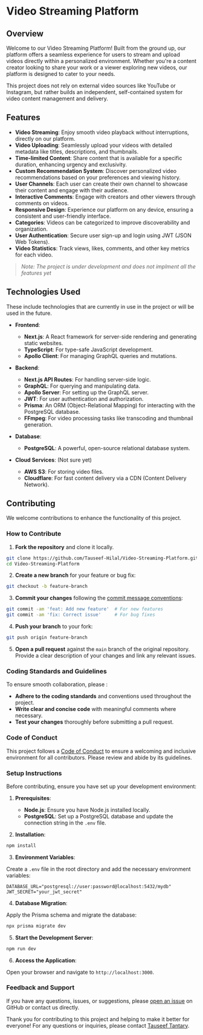 # Video Streaming Platform

## Overview

Welcome to our Video Streaming Platform! Built from the ground up, our platform offers a seamless experience for users to stream and upload videos directly within a personalized environment. Whether you're a content creator looking to share your work or a viewer exploring new videos, our platform is designed to cater to your needs.

This project does not rely on external video sources like YouTube or Instagram, but rather builds an independent, self-contained system for video content management and delivery.

## Features

- **Video Streaming**: Enjoy smooth video playback without interruptions, directly on our platform.
- **Video Uploading**: Seamlessly upload your videos with detailed metadata like titles, descriptions, and thumbnails.
- **Time-limited Content**: Share content that is available for a specific duration, enhancing urgency and exclusivity.
- **Custom Recommendation System**: Discover personalized video recommendations based on your preferences and viewing history.
- **User Channels**: Each user can create their own channel to showcase their content and engage with their audience.
- **Interactive Comments**: Engage with creators and other viewers through comments on videos.
- **Responsive Design**: Experience our platform on any device, ensuring a consistent and user-friendly interface.
- **Categories**: Videos can be categorized to improve discoverability and organization.
- **User Authentication**: Secure user sign-up and login using JWT (JSON Web Tokens).
- **Video Statistics**: Track views, likes, comments, and other key metrics for each video.

> _Note: The project is under development and does not implment all the features yet_

## Technologies Used

These include technologies that are currently in use in the project or will be used in the future.

- **Frontend**:

  - **Next.js**: A React framework for server-side rendering and generating static websites.
  - **TypeScript**: For type-safe JavaScript development.
  - **Apollo Client**: For managing GraphQL queries and mutations.

- **Backend**:

  - **Next.js API Routes**: For handling server-side logic.
  - **GraphQL**: For querying and manipulating data.
  - **Apollo Server**: For setting up the GraphQL server.
  - **JWT**: For user authentication and authorization.
  - **Prisma**: An ORM (Object-Relational Mapping) for interacting with the PostgreSQL database.
  - **FFmpeg**: For video processing tasks like transcoding and thumbnail generation.

- **Database**:

  - **PostgreSQL**: A powerful, open-source relational database system.

- **Cloud Services**: (Not sure yet)
  - **AWS S3**: For storing video files.
  - **Cloudflare**: For fast content delivery via a CDN (Content Delivery Network).

## Contributing

We welcome contributions to enhance the functionality of this project.

### How to Contribute

1. **Fork the repository** and clone it locally.

```bash
git clone https://github.com/Tauseef-Hilal/Video-Streaming-Platform.git
cd Video-Streaming-Platform
```

2. **Create a new branch** for your feature or bug fix:

```bash
git checkout -b feature-branch
```

3. **Commit your changes** following the [commit message conventions](https://www.conventionalcommits.org/en/v1.0.0/):

```bash
git commit -am 'feat: Add new feature'  # For new features
git commit -am 'fix: Correct issue'     # For bug fixes
```

4. **Push your branch** to your fork:

```bash
git push origin feature-branch
```

5. **Open a pull request** against the `main` branch of the original repository. Provide a clear description of your changes and link any relevant issues.

### Coding Standards and Guidelines

To ensure smooth collaboration, please :

- **Adhere to the coding standards** and conventions used throughout the project.
- **Write clear and concise code** with meaningful comments where necessary.
- **Test your changes** thoroughly before submitting a pull request.

### Code of Conduct

This project follows a [Code of Conduct](./CODE_OF_CONDUCT.md) to ensure a welcoming and inclusive environment for all contributors. Please review and abide by its guidelines.

### Setup Instructions

Before contributing, ensure you have set up your development environment:

1. **Prerequisites**:

   - **Node.js**: Ensure you have Node.js installed locally.
   - **PostgreSQL**: Set up a PostgreSQL database and update the connection string in the `.env` file.

2. **Installation**:

```bash
npm install
```

3. **Environment Variables**:

Create a `.env` file in the root directory and add the necessary environment variables:

```plaintext
DATABASE_URL="postgresql://user:password@localhost:5432/mydb"
JWT_SECRET="your_jwt_secret"
```

4. **Database Migration**:

Apply the Prisma schema and migrate the database:

```bash
npx prisma migrate dev
```

5. **Start the Development Server**:

```bash
npm run dev
```

6. **Access the Application**:

Open your browser and navigate to `http://localhost:3000`.

### Feedback and Support

If you have any questions, issues, or suggestions, please [open an issue](https://github.com/your-username/video-streaming-platform/issues) on GitHub or contact us directly.

Thank you for contributing to this project and helping to make it better for everyone! For any questions or inquiries, please contact [Tauseef Tantary](mailto:tantary.tauseef.atwork@gmail.com).
